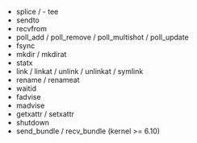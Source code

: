 - splice / - tee
- sendto
- recvfrom
- poll_add / poll_remove / poll_multishot / poll_update
- fsync
- mkdir / mkdirat
- statx
- link / linkat / unlink / unlinkat / symlink
- rename / renameat
- waitid
- fadvise
- madvise
- getxattr / setxattr
- shutdown
- send_bundle / recv_bundle (kernel >= 6.10)
